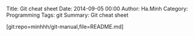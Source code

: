Title: Git cheat sheet
Date: 2014-09-05 00:00
Author: Ha.Minh
Category: Programming
Tags: git
Summary: Git cheat sheet

[git:repo=minhhh/git-manual,file=README.md]

